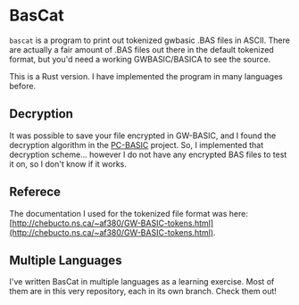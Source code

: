 # BasCat

`bascat` is a program to print out tokenized gwbasic .BAS files in ASCII.
There are actually a fair amount of .BAS files out there in the default tokenized
format, but you'd need a working GWBASIC/BASICA to see the source.

This is a Rust version.  I have implemented the program in many languages before.

## Decryption

It was possible to save your file encrypted in GW-BASIC, and I found the
decryption
algorithm in the [PC-BASIC](http://sourceforge.net/p/pcbasic/wiki/Home/)
project. So,
I implemented that decryption scheme... however I do not have any
encrypted BAS files
to test it on, so I don't know if it works.

## Referece

The documentation I used for the tokenized file format was
here:
[http://chebucto.ns.ca/~af380/GW-BASIC-tokens.html](http://chebucto.ns.ca/~af380/GW-BASIC-tokens.html).

## Multiple Languages

I've written BasCat in multiple languages as a learning exercise.
Most of them are in this very repository, each in its own branch.
Check them out!
